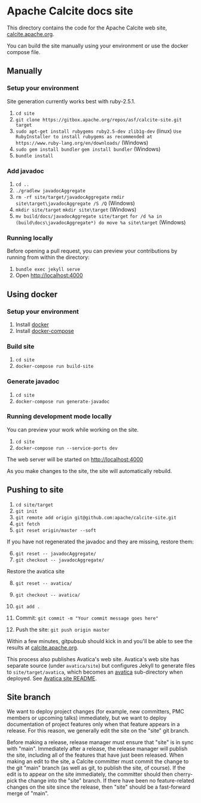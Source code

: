 <!--
{% comment %}
Licensed to the Apache Software Foundation (ASF) under one or more
contributor license agreements.  See the NOTICE file distributed with
this work for additional information regarding copyright ownership.
The ASF licenses this file to you under the Apache License, Version 2.0
(the "License"); you may not use this file except in compliance with
the License.  You may obtain a copy of the License at

http://www.apache.org/licenses/LICENSE-2.0

Unless required by applicable law or agreed to in writing, software
distributed under the License is distributed on an "AS IS" BASIS,
WITHOUT WARRANTIES OR CONDITIONS OF ANY KIND, either express or implied.
See the License for the specific language governing permissions and
limitations under the License.
{% endcomment %}
-->

# Apache Calcite docs site

This directory contains the code for the Apache Calcite web site,
[calcite.apache.org](https://calcite.apache.org/).

You can build the site manually using your environment or use the docker compose file.

## Manually

### Setup your environment

Site generation currently works best with ruby-2.5.1.

1. `cd site`
2. `git clone https://gitbox.apache.org/repos/asf/calcite-site.git target`
3. `sudo apt-get install rubygems ruby2.5-dev zlib1g-dev` (linux)
   `Use RubyInstaller to install rubygems as recommended at https://www.ruby-lang.org/en/downloads/` (Windows)
4. `sudo gem install bundler`
   `gem install bundler` (Windows)
5. `bundle install`

### Add javadoc

1. `cd ..`
2. `./gradlew javadocAggregate`
3. `rm -rf site/target/javadocAggregate`
   `rmdir site\target\javadocAggregate /S /Q` (Windows)
4. `mkdir site/target`
   `mkdir site\target` (Windows)
5. `mv build/docs/javadocAggregate site/target`
   `for /d %a in (build\docs\javadocAggregate*) do move %a site\target` (Windows)

### Running locally

Before opening a pull request, you can preview your contributions by
running from within the directory:

1. `bundle exec jekyll serve`
2. Open [http://localhost:4000](http://localhost:4000)

## Using docker

### Setup your environment

1. Install [docker](https://docs.docker.com/install/)
2. Install [docker-compose](https://docs.docker.com/compose/install/)

### Build site

1. `cd site`
2. `docker-compose run build-site`

### Generate javadoc

1. `cd site`
2. `docker-compose run generate-javadoc`

### Running development mode locally

You can preview your work while working on the site.

1. `cd site`
2. `docker-compose run --service-ports dev`

The web server will be started on [http://localhost:4000](http://localhost:4000)

As you make changes to the site, the site will automatically rebuild.

## Pushing to site

1. `cd site/target`
2. `git init`
3. `git remote add origin git@github.com:apache/calcite-site.git`
4. `git fetch`
5. `git reset origin/master --soft`

If you have not regenerated the javadoc and they are missing, restore them:

6. `git reset -- javadocAggregate/`
7. `git checkout -- javadocAggregate/`

Restore the avatica site

8. `git reset -- avatica/`
9. `git checkout -- avatica/`

10. `git add .`
11. Commit: `git commit -m "Your commit message goes here"`
12. Push the site: `git push origin master`

Within a few minutes, gitpubsub should kick in and you'll be able to
see the results at
[calcite.apache.org](https://calcite.apache.org/).

This process also publishes Avatica's web site. Avatica's web site has
separate source (under `avatica/site`) but configures Jekyll to
generate files to `site/target/avatica`, which becomes an
[avatica](https://calcite.apache.org/avatica)
sub-directory when deployed. See
[Avatica site README](../avatica/site/README.md).

## Site branch

We want to deploy project changes (for example, new committers, PMC
members or upcoming talks) immediately, but we want to deploy
documentation of project features only when that feature appears in a
release. For this reason, we generally edit the site on the "site" git
branch.

Before making a release, release manager must ensure that "site" is in
sync with "main". Immediately after a release, the release manager
will publish the site, including all of the features that have just
been released. When making an edit to the site, a Calcite committer
must commit the change to the git "main" branch (as well as
git, to publish the site, of course). If the edit is to appear
on the site immediately, the committer should then cherry-pick the
change into the "site" branch.  If there have been no feature-related
changes on the site since the release, then "site" should be a
fast-forward merge of "main".
